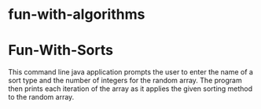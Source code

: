 # fun-with-algorithms

# Fun-With-Sorts
This command line java application prompts the user to enter the name of a sort type and the number of integers for the random array. The program then prints each iteration of the array as it applies the given sorting method to the random array.
